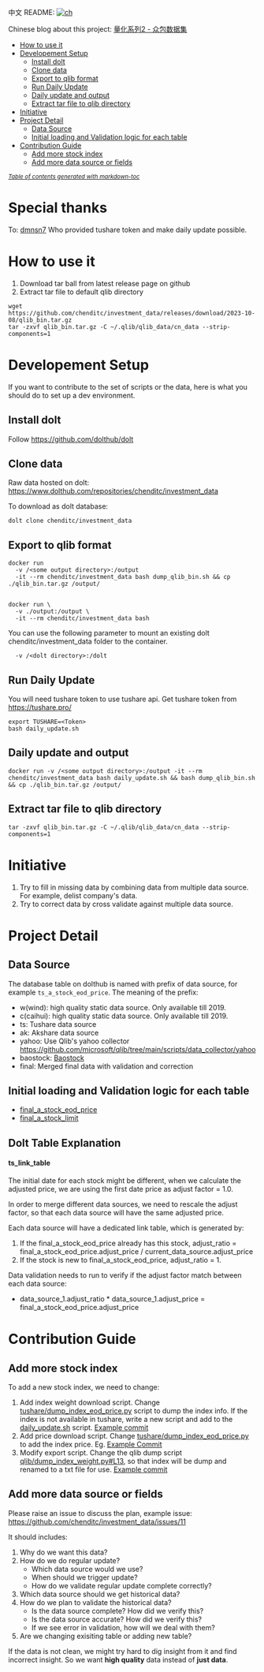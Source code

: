  
中文 README: [![ch](https://img.shields.io/badge/lang-ch-yellow.svg)](https://github.com/chenditc/investment_data/blob/master/docs/README-ch.md)

Chinese blog about this project: [量化系列2 - 众包数据集](https://mp.weixin.qq.com/s/Athd5hsiN_hIKKgxIiO_ow)

- [How to use it](#how-to-use-it)
- [Developement Setup](#developement-setup)
  - [Install dolt](#install-dolt)
  - [Clone data](#clone-data)
  - [Export to qlib format](#export-to-qlib-format)
  - [Run Daily Update](#run-daily-update)
  - [Daily update and output](#daily-update-and-output)
  - [Extract tar file to qlib directory](#extract-tar-file-to-qlib-directory)
- [Initiative](#initiative)
- [Project Detail](#project-detail)
  - [Data Source](#data-source)
  - [Initial loading and Validation logic for each table](#initial-loading-and-validation-logic-for-each-table)
- [Contribution Guide](#contribution-guide)
  - [Add more stock index](#add-more-stock-index)
  - [Add more data source or fields](#add-more-data-source-or-fields)

<small><i><a href='http://ecotrust-canada.github.io/markdown-toc/'>Table of contents generated with markdown-toc</a></i></small>

# Special thanks
To: [dmnsn7](https://github.com/dmnsn7) Who provided tushare token and make daily update possible.

# How to use it
1. Download tar ball from latest release page on github
2. Extract tar file to default qlib directory
```
wget https://github.com/chenditc/investment_data/releases/download/2023-10-08/qlib_bin.tar.gz
tar -zxvf qlib_bin.tar.gz -C ~/.qlib/qlib_data/cn_data --strip-components=1
```

# Developement Setup
If you want to contribute to the set of scripts or the data, here is what you should do to set up a dev environment.

## Install dolt
Follow https://github.com/dolthub/dolt

## Clone data
Raw data hosted on dolt: https://www.dolthub.com/repositories/chenditc/investment_data

To download as dolt database:

`dolt clone chenditc/investment_data`

## Export to qlib format
```
docker run 
  -v /<some output directory>:/output
  -it --rm chenditc/investment_data bash dump_qlib_bin.sh && cp ./qlib_bin.tar.gz /output/
```


```

docker run \
  -v ./output:/output \
  -it --rm chenditc/investment_data bash

```









You can use the following parameter to mount an existing dolt chenditc/investment_data folder to the container.
```
  -v /<dolt directory>:/dolt 
```

## Run Daily Update
You will need tushare token to use tushare api. Get tushare token from https://tushare.pro/

```
export TUSHARE=<Token>
bash daily_update.sh
```

## Daily update and output
```
docker run -v /<some output directory>:/output -it --rm chenditc/investment_data bash daily_update.sh && bash dump_qlib_bin.sh && cp ./qlib_bin.tar.gz /output/
```

## Extract tar file to qlib directory
```
tar -zxvf qlib_bin.tar.gz -C ~/.qlib/qlib_data/cn_data --strip-components=1
```

# Initiative
1. Try to fill in missing data by combining data from multiple data source. For example, delist company's data.
2. Try to correct data by cross validate against multiple data source.

# Project Detail
## Data Source

The database table on dolthub is named with prefix of data source, for example `ts_a_stock_eod_price`. The meaning of the prefix:

- w(wind): high quality static data source. Only available till 2019.
- c(caihui): high quality static data source. Only available till 2019.
- ts: Tushare data source
- ak: Akshare data source
- yahoo: Use Qlib's yahoo collector https://github.com/microsoft/qlib/tree/main/scripts/data_collector/yahoo
- baostock: [Baostock ](http://baostock.com/)
- final: Merged final data with validation and correction

## Initial loading and Validation logic for each table
 - [final_a_stock_eod_price](docs/final_a_stock_eod_price.md)
 - [final_a_stock_limit](docs/final_a_stock_limit.md)

## Dolt Table Explanation
#### ts_link_table
The initial date for each stock might be different, when we calculate the adjusted price, we are using the first date price as adjust factor = 1.0.

In order to merge different data sources, we need to rescale the adjust factor, so that each data source will have the same adjusted price.

Each data source will have a dedicated link table, which is generated by:
1. If the final_a_stock_eod_price already has this stock, adjust_ratio = final_a_stock_eod_price.adjust_price / current_data_source.adjust_price
2. If the stock is new to final_a_stock_eod_price, adjust_ratio = 1.

Data validation needs to run to verify if the adjust factor match between each data source:
 - data_source_1.adjust_ratio * data_source_1.adjust_price = final_a_stock_eod_price.adjust_price 

# Contribution Guide
## Add more stock index
To add a new stock index, we need to change:
1. Add index weight download script. Change [tushare/dump_index_eod_price.py](https://github.com/chenditc/investment_data/blob/main/tushare/dump_index_weight.py#L15) script to dump the index info. If the index is not available in tushare, write a new script and add to the [daily_update.sh]([daily_update.sh](https://github.com/chenditc/investment_data/blob/main/daily_update.sh#L12)) script. [Example commit](https://github.com/chenditc/investment_data/commit/a906e4cb1b34d6a63a1b1eda80a4c734a3cd262f)
2. Add price download script. Change [tushare/dump_index_eod_price.py](https://github.com/chenditc/investment_data/blob/main/tushare/dump_index_eod_price.py) to add the index price. Eg. [Example Commit](https://github.com/chenditc/investment_data/commit/ae7e0066336fc57dd60d13b20ac456b5358ef91f)
3. Modify export script. Change the qlib dump script [qlib/dump_index_weight.py#L13](https://github.com/chenditc/investment_data/blob/main/qlib/dump_index_weight.py#L13), so that index will be dump and renamed to a txt file for use. [Example commit](https://github.com/chenditc/investment_data/commit/f41a11c263234587bc40491511ae1822cc509afb)

## Add more data source or fields
Please raise an issue to discuss the plan, example issue: https://github.com/chenditc/investment_data/issues/11

It should includes:
  1. Why do we want this data?
  2. How do we do regular update?
     - Which data source would we use?
     - When should we trigger update?
     - How do we validate regular update complete correctly?
  2. Which data source should we get historical data?
  3. How do we plan to validate the historical data?
     - Is the data source complete? How did we verify this?
     - Is the data source accurate? How did we verify this?
     - If we see error in validation, how will we deal with them?
  4. Are we changing exisiting table or adding new table? 



If the data is not clean, we might try hard to dig insight from it and find incorrect insight. So we want **high quality** data instead of **just data**.
